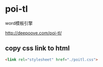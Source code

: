 # poi-tl
word模板引擎

http://deepoove.com/poi-tl/

## copy css link to html
```html
<link rel="stylesheet" href="./poitl.css">
```